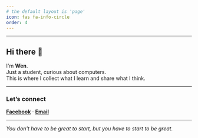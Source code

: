 ```yaml
---
# the default layout is 'page'
icon: fas fa-info-circle
order: 4
---
```


---


## Hi there 👋  
I'm **Wen**.  
Just a student, curious about computers.  
This is where I collect what I learn and share what I think.  

---

### Let’s connect

[**Facebook**](https://www.facebook.com/wen0x0) · [**Email**](mailto:weninthelab@gmail.com)

---

*You don't have to be great to start, but you have to start to be great.*
